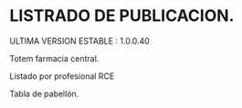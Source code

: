 # LISTRADO DE PUBLICACION. 
ULTIMA VERSION ESTABLE : 1.0.0.40

Totem farmacia central.

Listado por profesional RCE 

Tabla de pabellón. 


